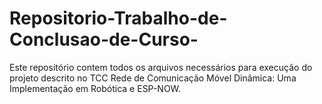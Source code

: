 # Repositorio-Trabalho-de-Conclusao-de-Curso-
Este repositório contem todos os arquivos necessários para execução do projeto descrito no TCC Rede de Comunicação Móvel Dinâmica: Uma Implementação em Robótica e ESP-NOW.
